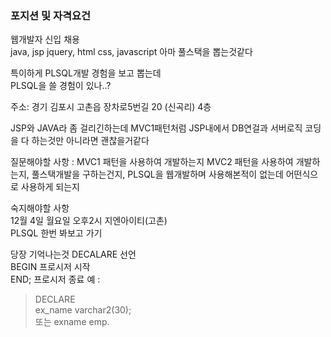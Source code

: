 ### 포지션 및 자격요건
웹개발자 신입 채용  
java, jsp jquery, html css, javascript  아마 풀스택을 뽑는것같다  

특이하게 PLSQL개발 경험을 보고 뽑는데  
PLSQL을 쓸 경험이 있나..?  

주소:
경기 김포시 고촌읍 장차로5번길 20 (신곡리) 4층  

JSP와 JAVA라 좀 걸리긴하는데 MVC1패턴처럼 JSP내에서 DB연걸과 서버로직 코딩을 다 하는것만 아니라면 괜찮을거같다  

질문해야할 사항 : MVC1 패턴을 사용하여 개발하는지 MVC2 패턴을 사용하여 개발하는지,  풀스택개발을 구하는건지,  PLSQL을 웹개발하며 사용해본적이 없는데 어떤식으로 사용하게 되는지  

숙지해야할 사항  
12월 4일 월요일 오후2시 지엔아이티(고촌)  
PLSQL 한번 봐보고 가기

당장 기억나는것
DECALARE 선언  
BEGIN 프로시저 시작  
END; 프로시저 종료
예 :  
> DECLARE  
> 	ex_name varchar2(30);  
> 	또는 exname emp.
  